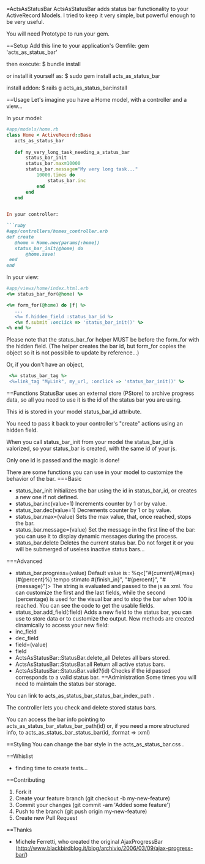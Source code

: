 =ActsAsStatusBar
ActsAsStatusBar adds status bar functionality to your ActiveRecord Models.
I tried to keep it very simple, but powerful enough to be very useful.

You will need Prototype to run your gem.

==Setup
Add this line to your application's Gemfile:
 gem 'acts_as_status_bar'

then execute:
 $ bundle install

or install it yourself as:
 $ sudo gem install acts_as_status_bar

install addon:
 $ rails g acts_as_status_bar:install

==Usage
Let's imagine you have a Home model, with a controller and a view...

In your model:

 ```ruby 
 #app/models/home.rb
 class Home < ActiveRecord::Base
 	acts_as_status_bar
  
	def my_very_long_task_needing_a_status_bar
		status_bar_init
		status_bar.max=10000
		status_bar.message="My very long task..."
			10000.times do
				status_bar.inc
			end
		end
	end
	

In your controller:
 
 ```ruby
 #app/controllers/homes_controller.erb
 def create
	@home = Home.new(params[:home])
	status_bar_init(@home) do
		@home.save!
  end
 end

 ```

In your view:

 ```ruby
 #app/views/home/index.html.erb 
 <%= status_bar_for(@home) %>

 <%= form_for(@home) do |f| %>
	...
	<%= f.hidden_field :status_bar_id %>
	<%= f.submit :onclick => 'status_bar_init()' %>
 <% end %> 

 ```

Please note that the status_bar_for helper MUST be before the form_for with the hidden field.
(The helper creates the bar id, but form_for copies the object so it is not possibile to update by reference...)

Or, if you don't have an object,
 ```ruby
  <%= status_bar_tag %>
  <%=link_tag "MyLink", my_url, :onclick => 'status_bar_init()' %>

  ```

==Functions
StatusBar uses an external store (PStore) to archive progress data, so all you need to use it
is the id of the status bar you are using.

This id is stored in your model status_bar_id attribute.

You need to pass it back to your controller's "create" actions using an hidden field.

When you call status_bar_init from your model the status_bar_id is valorized, so your status_bar
is created, with the same id of your js.

Only one id is passed and the magic is done!

There are some functions you can use in your model to customize the behavior of the bar.
===Basic
* status_bar_init
	 Initializes the bar using the id in status_bar_id, or creates a new one if not defined.
* status_bar.inc(value=1)
	 Increments counter by 1 or by value.
*	status_bar.dec(value=1)
	 Decrements counter by 1 or by value.
* status_bar.max=(value)
	 Sets the max value, that, once reached, stops the bar.
* status_bar.message=(value)
	 Set the message in the first line of the bar: you can use it to display dynamic messages
	 during the process.
* status_bar.delete
   Deletes the current status bar.
   Do not forget it or you will be submerged of useless inactive status bars...
	
===Advanced
* status_bar.progress=(value)
   Default value is : %q<["#{current}/#{max} (#{percent}%) tempo stimato #{finish_in}", "#{percent}", "#{message}"]>
   The string is evaluated and passed to the js as xml.
 You can customize the first and the last fields, while the second (percentage) is used for the visual bar and to
 stop the bar when 100 is reached.
 You can see the code to get the usable fields.
* status_bar.add_field(:field)
   Adds a new field to the status bar, you can use to store data or to customize the output.
   New methods are created dinamically to access your new field:
 * inc_field
 * dec_field
 * field=(value)
 * field
* ActsAsStatusBar::StatusBar.delete_all
   Deletes all bars stored.
* ActsAsStatusBar::StatusBar.all
	 Return all active status bars.
* ActsAsStatusBar::StatusBar.valid?(id)
	 Checks if the id passed corresponds to a valid status bar.
==Administration
Some times you will need to maintain the status bar storage.

You can link to acts_as_status_bar_status_bar_index_path .

The controller lets you check and delete stored status bars.

You can access the bar info pointing to acts_as_status_bar_status_bar_path(id) or,
if you need a more structured info, to acts_as_status_bar_status_bar(id, :format => :xml)

==Styling
You can change the bar style in the acts_as_status_bar.css .

==Whislist
* finding time to create tests...

==Contributing

1. Fork it
2. Create your feature branch (git checkout -b my-new-feature)
3. Commit your changes (git commit -am 'Added some feature')
4. Push to the branch (git push origin my-new-feature)
5. Create new Pull Request

==Thanks

*	Michele Ferretti, who created the original AjaxProgressBar (http://www.blackbirdblog.it/blog/archivio/2006/03/09/ajax-progress-bar/)
